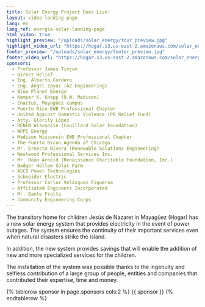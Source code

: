 ```yaml
---
title: Solar Energy Project Goes Live!
layout: video-landing-page
lang: en
lang_ref: energia-solar-landing-page
html_video: true
highlight_preview: "/uploads/solar_energy/tour_preview.jpg"
highlight_video_url: "https://hogar.s3.us-east-2.amazonaws.com/solar_energy_tour_final.mov"
footer_preview: "/uploads/solar_energy/footer_preview.jpg"
footer_video_url: "https://hogar.s3.us-east-2.amazonaws.com/solar_energy_thank_you.mov"
sponsors:
  - Professor James Tinjum
  - Direct Relief
  - Eng. Alberto Cordero
  - Eng. Angel Zayas (AZ Engineering)
  - Blue Planet Energy
  - Kemper K. Knapp (U.W. Madison)
  - Enactus, Mayagüez campus
  - Puerto Rico EWB Professional Chapter
  - United Against Domestic Violence (PR Relief Fund)
  - Atty. Glorily López
  - RENEW Wisconsin (Couillard Solar Foundation)
  - WPPI Energy
  - Madison Wisconsin EWB Professional Chapter
  - The Puerto Rican Agenda of Chicago
  - Mr. Ernesto Rivera (Renewable Solutions Engineering)
  - Westwood Professional Services Inc.
  - Mr. Dean Arnold (Renaissance Charitable Foundation, Inc.)
  - Badger Hollow Solar Farm
  - ASCO Power Technologies
  - Schneider Electric
  - Professor Carlos Velázquez Figueroa
  - Affiliated Engineers Incorporated
  - Mr. Dante Fratta
  - Community Engineering Corps
---
```

The transitory home for children Jesús de Nazaret in Mayagüez (Hogar) has a new solar energy system that provides electricity in the event of power outages.
The system ensures the continuity of their important services even when natural disasters strike the island.

In addition, the new system provides savings that will enable the addition of new and more specialized services for the children.

The installation of the system was possible thanks to the ingenuity and selfless contribution of a large group of people, entities and companies that contributed their expertise, time and money.

<table class="table is-bordered is-striped is-narrow is-hoverable is-fullwidth">
  <tbody>
    {% tablerow sponsor in page.sponsors cols:2 %}
      {{ sponsor }}
    {% endtablerow %}
  </tbody>
</table>

